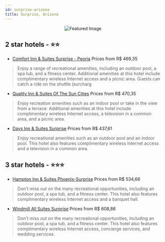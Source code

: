 ```yaml
---
id: surprise-arizona
title: Surprise, Arizona
---
```


<center><img src="https://i.travelapi.com/hotels/2000000/1220000/1217900/1217804/0991ac8c_z.jpg" alt="Featured Image" /></center>


##  2 star hotels - ⭐️⭐️

-    [Comfort Inn & Suites Surprise - Peoria](https://us.hurb.com/hotels/surprise/comfort-inn-suites-surprise-peoria-JNP-JP988375?cmp=18055) Prices from R$ 469,35
   > Enjoy a range of recreational amenities, including an outdoor pool, a spa tub, and a fitness center. Additional amenities at this hotel include complimentary wireless Internet access and a picnic area. Guests can catch a ride on the shuttle (surcharg
-    [Quality Inn & Suites Of The Sun Cities](https://us.hurb.com/hotels/surprise/quality-inn-suites-of-the-sun-cities-JNP-JP148807?cmp=18055) Prices from R$ 470,35
   > Enjoy recreation amenities such as an indoor pool or take in the view from a terrace. Additional amenities at this hotel include complimentary wireless Internet access, a television in a common area, and a picnic area.
-    [Days Inn & Suites Surprise](https://us.hurb.com/hotels/surprise/days-inn-suites-surprise-JNP-JP285845?cmp=18055) Prices from R$ 437,61
   > Enjoy recreational amenities such as an outdoor pool and an indoor pool. This hotel also features complimentary wireless Internet access and a television in a common area.

##  3 star hotels - ⭐️⭐️⭐️

-    [Hampton Inn & Suites Phoenix-Surprise](https://us.hurb.com/hotels/surprise/hampton-inn-suites-phoenix-surprise-JNP-JP045764?cmp=18055) Prices from R$ 534,66
   > Don't miss out on the many recreational opportunities, including an outdoor pool, a spa tub, and a fitness center. This hotel also features complimentary wireless Internet access and a banquet hall.
-    [Windmill All Suites Surprise](https://us.hurb.com/hotels/surprise/windmill-all-suites-surprise-JNP-JP096901?cmp=18055) Prices from R$ 608,86
   > Don't miss out on the many recreational opportunities, including an outdoor pool, a spa tub, and a fitness center. This hotel also features complimentary wireless Internet access, concierge services, and wedding services.
